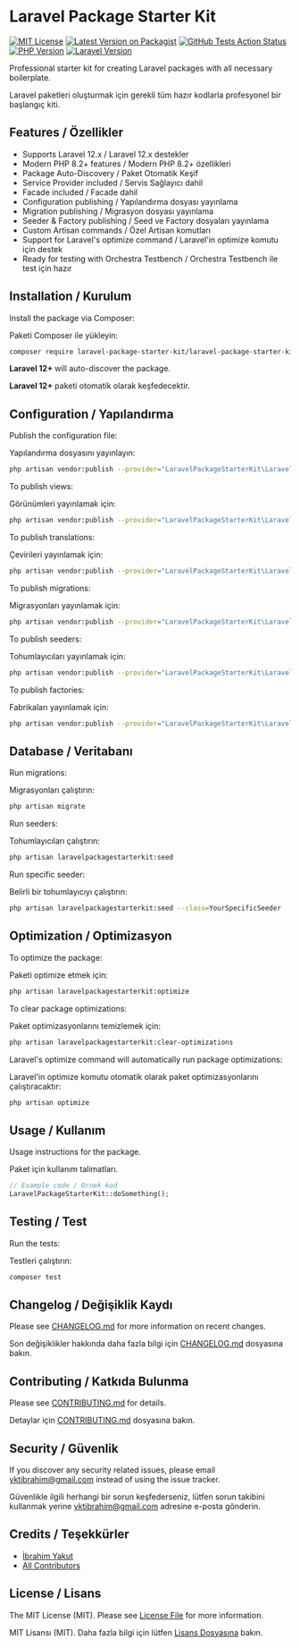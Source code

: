 # Laravel Package Starter Kit

[![MIT License](https://img.shields.io/badge/License-MIT-green.svg)](LICENSE)
[![Latest Version on Packagist](https://img.shields.io/packagist/v/laravel-package-starter-kit/laravel-package-starter-kit.svg)](https://packagist.org/packages/laravel-package-starter-kit/laravel-package-starter-kit)
[![GitHub Tests Action Status](https://img.shields.io/github/actions/workflow/status/laravel-package-starter-kit/laravel-package-starter-kit/run-tests.yml?branch=main)](https://github.com/laravel-package-starter-kit/laravel-package-starter-kit/actions)
[![PHP Version](https://img.shields.io/badge/PHP-8.2%2B-blue)](composer.json)
[![Laravel Version](https://img.shields.io/badge/Laravel-12.0%2B-red)](composer.json)

Professional starter kit for creating Laravel packages with all necessary boilerplate.

Laravel paketleri oluşturmak için gerekli tüm hazır kodlarla profesyonel bir başlangıç kiti.

## Features / Özellikler

- Supports Laravel 12.x / Laravel 12.x destekler
- Modern PHP 8.2+ features / Modern PHP 8.2+ özellikleri
- Package Auto-Discovery / Paket Otomatik Keşif
- Service Provider included / Servis Sağlayıcı dahil
- Facade included / Facade dahil
- Configuration publishing / Yapılandırma dosyası yayınlama
- Migration publishing / Migrasyon dosyası yayınlama
- Seeder & Factory publishing / Seed ve Factory dosyaları yayınlama
- Custom Artisan commands / Özel Artisan komutları
- Support for Laravel's optimize command / Laravel'in optimize komutu için destek
- Ready for testing with Orchestra Testbench / Orchestra Testbench ile test için hazır

## Installation / Kurulum

Install the package via Composer:

Paketi Composer ile yükleyin:

```bash
composer require laravel-package-starter-kit/laravel-package-starter-kit
```

**Laravel 12+** will auto-discover the package.

**Laravel 12+** paketi otomatik olarak keşfedecektir.

## Configuration / Yapılandırma

Publish the configuration file:

Yapılandırma dosyasını yayınlayın:

```bash
php artisan vendor:publish --provider="LaravelPackageStarterKit\LaravelPackageStarterKitServiceProvider" --tag="laravelpackagestarterkit-config"
```

To publish views:

Görünümleri yayınlamak için:

```bash
php artisan vendor:publish --provider="LaravelPackageStarterKit\LaravelPackageStarterKitServiceProvider" --tag="laravelpackagestarterkit-views"
```

To publish translations:

Çevirileri yayınlamak için:

```bash
php artisan vendor:publish --provider="LaravelPackageStarterKit\LaravelPackageStarterKitServiceProvider" --tag="laravelpackagestarterkit-translations"
```

To publish migrations:

Migrasyonları yayınlamak için:

```bash
php artisan vendor:publish --provider="LaravelPackageStarterKit\LaravelPackageStarterKitServiceProvider" --tag="laravelpackagestarterkit-migrations"
```

To publish seeders:

Tohumlayıcıları yayınlamak için:

```bash
php artisan vendor:publish --provider="LaravelPackageStarterKit\LaravelPackageStarterKitServiceProvider" --tag="laravelpackagestarterkit-seeders"
```

To publish factories:

Fabrikaları yayınlamak için:

```bash
php artisan vendor:publish --provider="LaravelPackageStarterKit\LaravelPackageStarterKitServiceProvider" --tag="laravelpackagestarterkit-factories"
```

## Database / Veritabanı

Run migrations:

Migrasyonları çalıştırın:

```bash
php artisan migrate
```

Run seeders:

Tohumlayıcıları çalıştırın:

```bash
php artisan laravelpackagestarterkit:seed
```

Run specific seeder:

Belirli bir tohumlayıcıyı çalıştırın:

```bash
php artisan laravelpackagestarterkit:seed --class=YourSpecificSeeder
```

## Optimization / Optimizasyon

To optimize the package:

Paketi optimize etmek için:

```bash
php artisan laravelpackagestarterkit:optimize
```

To clear package optimizations:

Paket optimizasyonlarını temizlemek için:

```bash
php artisan laravelpackagestarterkit:clear-optimizations
```

Laravel's optimize command will automatically run package optimizations:

Laravel'in optimize komutu otomatik olarak paket optimizasyonlarını çalıştıracaktır:

```bash
php artisan optimize
```

## Usage / Kullanım

Usage instructions for the package.

Paket için kullanım talimatları.

```php
// Example code / Örnek kod
LaravelPackageStarterKit::doSomething();
```

## Testing / Test

Run the tests:

Testleri çalıştırın:

```bash
composer test
```

## Changelog / Değişiklik Kaydı

Please see [CHANGELOG.md](CHANGELOG.md) for more information on recent changes.

Son değişiklikler hakkında daha fazla bilgi için [CHANGELOG.md](CHANGELOG.md) dosyasına bakın.

## Contributing / Katkıda Bulunma

Please see [CONTRIBUTING.md](CONTRIBUTING.md) for details.

Detaylar için [CONTRIBUTING.md](CONTRIBUTING.md) dosyasına bakın.

## Security / Güvenlik

If you discover any security related issues, please email [yktibrahim@gmail.com](mailto:yktibrahim@gmail.com) instead of using the issue tracker.

Güvenlikle ilgili herhangi bir sorun keşfederseniz, lütfen sorun takibini kullanmak yerine [yktibrahim@gmail.com](mailto:yktibrahim@gmail.com) adresine e-posta gönderin.

## Credits / Teşekkürler

- [İbrahim Yakut](https://github.com/yktibrahim)
- [All Contributors](../../contributors)

## License / Lisans

The MIT License (MIT). Please see [License File](LICENSE) for more information.

MIT Lisansı (MIT). Daha fazla bilgi için lütfen [Lisans Dosyasına](LICENSE) bakın. 